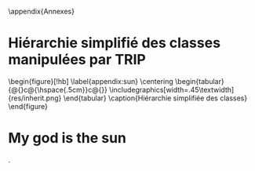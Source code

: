 \appendix{Annexes}

# Hiérarchie simplifié des classes manipulées par TRIP

\begin{figure}[!hb]
    \label{appendix:sun}
    \centering
    \begin{tabular}{@{}c@{\hspace{.5cm}}c@{}}
        \includegraphics[width=.45\textwidth]{res/inherit.png}
    \end{tabular}
    \caption{Hiérarchie simplifiée des classes}
\end{figure}


# My god is the sun

.
